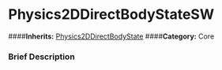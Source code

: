 #  Physics2DDirectBodyStateSW  
####**Inherits:** [Physics2DDirectBodyState](class_physics2ddirectbodystate)
####**Category:** Core

###  Brief Description  

